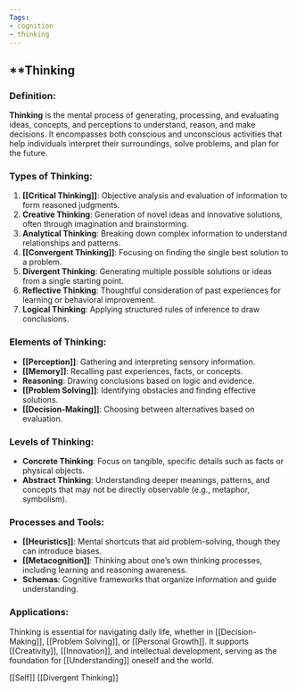 ```yaml
---
Tags:
- cognition
- thinking
---
```


## **Thinking

### **Definition**:

**Thinking** is the mental process of generating, processing, and evaluating ideas, concepts, and perceptions to understand, reason, and make decisions. It encompasses both conscious and unconscious activities that help individuals interpret their surroundings, solve problems, and plan for the future.

### **Types of Thinking**:

1. **[[Critical Thinking]]**: Objective analysis and evaluation of information to form reasoned judgments.
2. **Creative Thinking**: Generation of novel ideas and innovative solutions, often through imagination and brainstorming.
3. **Analytical Thinking**: Breaking down complex information to understand relationships and patterns.
4. **[[Convergent Thinking]]**: Focusing on finding the single best solution to a problem.
5. **Divergent Thinking**: Generating multiple possible solutions or ideas from a single starting point.
6. **Reflective Thinking**: Thoughtful consideration of past experiences for learning or behavioral improvement.
7. **Logical Thinking**: Applying structured rules of inference to draw conclusions.

### **Elements of Thinking**:

- **[[Perception]]**: Gathering and interpreting sensory information.
- **[[Memory]]**: Recalling past experiences, facts, or concepts.
- **Reasoning**: Drawing conclusions based on logic and evidence.
- **[[Problem Solving]]**: Identifying obstacles and finding effective solutions.
- **[[Decision-Making]]**: Choosing between alternatives based on evaluation.

### **Levels of Thinking**:

- **Concrete Thinking**: Focus on tangible, specific details such as facts or physical objects.
- **Abstract Thinking**: Understanding deeper meanings, patterns, and concepts that may not be directly observable (e.g., metaphor, symbolism).

### **Processes and Tools**:

- **[[Heuristics]]**: Mental shortcuts that aid problem-solving, though they can introduce biases.
- **[[Metacognition]]**: Thinking about one’s own thinking processes, including learning and reasoning awareness.
- **Schemas**: Cognitive frameworks that organize information and guide understanding.

### **Applications**:

Thinking is essential for navigating daily life, whether in [[Decision-Making]], [[Problem Solving]], or [[Personal Growth]]. It supports [[Creativity]], [[Innovation]], and intellectual development, serving as the foundation for [[Understanding]] oneself and the world.

[[Self]]  [[Divergent Thinking]]
